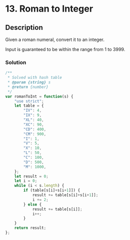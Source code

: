 # 13. Roman to Integer

## Description

Given a roman numeral, convert it to an integer.

Input is guaranteed to be within the range from 1 to 3999.

### Solution
```javascript
/**
 * Solved with hash table
 * @param {string} s
 * @return {number}
 */
var romanToInt = function(s) {
    "use strict";
    let table = {
        "IV": 4,
        "IX": 9,
        "XL": 40,
        "XC": 90,
        "CD": 400,
        "CM": 900,
        "I": 1,
        "V": 5,
        "X": 10,
        "L": 50,
        "C": 100,
        "D": 500,
        "M": 1000,
    };
    let result = 0;
    let i = 0;
    while (i < s.length) {
        if (table[s[i]+s[i+1]]) {
            result += table[s[i]+s[i+1]];
            i += 2;
        } else {
            result += table[s[i]];
            i++;
        }
    }
    return result;
};
```